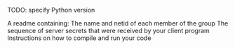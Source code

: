 TODO: specify Python version

A readme containing:
The name and netid of each member of the group
The sequence of server secrets that were received by your client program
Instructions on how to compile and run your code
